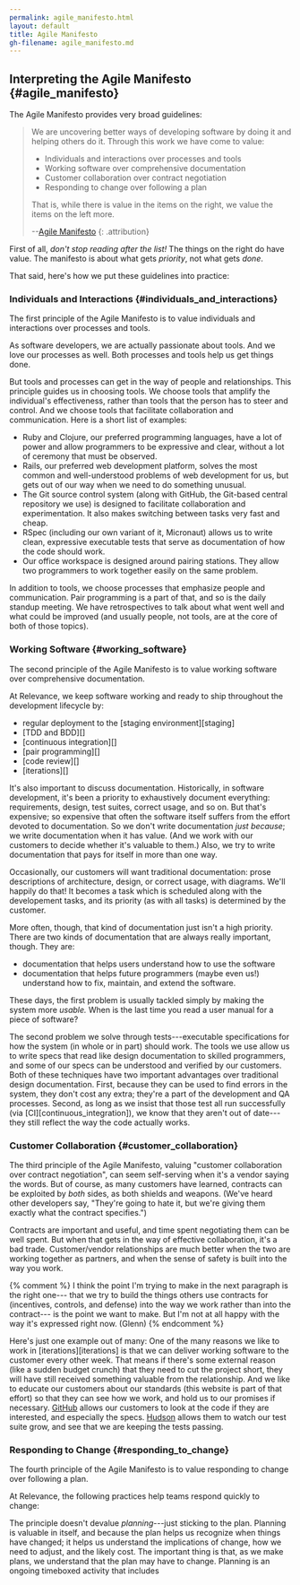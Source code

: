 ```yaml
---
permalink: agile_manifesto.html
layout: default
title: Agile Manifesto
gh-filename: agile_manifesto.md
---
```


## Interpreting the Agile Manifesto {#agile_manifesto}

The Agile Manifesto provides very broad guidelines:

> We are uncovering better ways of developing
> software by doing it and helping others do it.
> Through this work we have come to value:
> 
> * Individuals and interactions over processes and tools
> * Working software over comprehensive documentation
> * Customer collaboration over contract negotiation
> * Responding to change over following a plan  
> 
> That is, while there is value in the items on
> the right, we value the items on the left more.
> 
> --[Agile Manifesto](http://agilemanifesto.org/)
> {: .attribution}

First of all, _don't stop reading after the list!_
The things on the right do have value.
The manifesto is about what gets _priority_, not what gets _done_.

That said, here's how we put these guidelines into practice:

### Individuals and Interactions {#individuals_and_interactions}

The first principle of the Agile Manifesto is to value individuals and interactions over processes and tools.

As software developers, we are actually passionate about tools.
And we love our processes as well.
Both processes and tools help us get things done.

But tools and processes can get in the way of people and relationships.
This principle guides us in choosing tools.
We choose tools that amplify the individual's effectiveness, rather than tools that the person has to steer and control.
And we choose tools that facilitate collaboration and communication.
Here is a short list of examples:

* Ruby and Clojure, our preferred programming languages, have a lot of power and allow programmers to be expressive and clear, without a lot of ceremony that must be observed.
* Rails, our preferred web development platform, solves the most common and well-understood problems of web development for us, but gets out of our way when we need to do something unusual.
* The Git source control system (along with GitHub, the Git-based central repository we use) is designed to facilitate collaboration and experimentation.
  It also makes switching between tasks very fast and cheap.
* RSpec (including our own variant of it, Micronaut) allows us to write clean, expressive executable tests that serve as documentation of how the code should work.
* Our office workspace is designed around pairing stations.
  They allow two programmers to work together easily on the same problem.

In addition to tools, we choose processes that emphasize people and communication.
Pair programming is a part of that, and so is the daily standup meeting.
We have retrospectives to talk about what went well and what could be improved
(and usually people, not tools, are at the core of both of those topics).

### Working Software {#working_software}

The second principle of the Agile Manifesto is to value working software over comprehensive documentation.

At Relevance, we keep software working and ready to ship throughout the development lifecycle by:

* regular deployment to the [staging environment][staging]
* [TDD and BDD][]
* [continuous integration][]
* [pair programming][]
* [code review][]
* [iterations][]

It's also important to discuss documentation.
Historically, in software development, it's been a priority to exhaustively document everything:
requirements, design, test suites, correct usage, and so on.
But that's expensive; so expensive that often the software itself suffers from the effort devoted to documentation.
So we don't write documentation _just because_; we write documentation when it has value.
(And we work with our customers to decide whether it's valuable to them.)
Also, we try to write documentation that pays for itself in more than one way.

Occasionally, our customers will want traditional documentation:
prose descriptions of architecture, design, or correct usage, with diagrams.
We'll happily do that!
It becomes a task which is scheduled along with the developement tasks, and its priority (as with all tasks) is determined by the customer.

More often, though, that kind of documentation just isn't a high priority.
There are two kinds of documentation that are always really important, though.
They are:

* documentation that helps users understand how to use the software
* documentation that helps future programmers (maybe even us!) understand how to fix, maintain, and extend the software.

These days, the first problem is usually tackled simply by making the system more _usable._
When is the last time you read a user manual for a piece of software?

The second problem we solve through tests---executable specifications for how the system (in whole or in part) should work.
The tools we use allow us to write specs that read like design documentation to skilled programmers,
and some of our specs can be understood and verified by our customers.
Both of these techniques have two important advantages over traditional design documentation.
First, because they can be used to find errors in the system, they don't cost any extra; they're a part of the development and QA processes.
Second, as long as we insist that those test all run successfully (via [CI][continuous_integration]), we know that they aren't out of date---they still reflect the way the code actually works.

### Customer Collaboration {#customer_collaboration}

The third principle of the Agile Manifesto,
valuing "customer collaboration over contract negotiation",
can seem self-serving when it's a vendor saying the words.
But of course, as many customers have learned, contracts can be exploited by _both_ sides, as both shields and weapons.
(We've heard other developers say, "They're going to hate it, but we're giving them exactly what the contract specifies.")

Contracts are important and useful, and time spent negotiating them can be well spent.
But when that gets in the way of effective collaboration, it's a bad trade.
Customer/vendor relationships are much better when the two are working together as partners,
and when the sense of safety is built into the way you work.

{% comment %}
I think the point I'm trying to make in the next paragraph is the right one---
that we try to build the things others use contracts for (incentives, controls, and defense)
into the way we work rather than into the contract---
is the point we want to make.
But I'm not at all happy with the way it's expressed right now.
(Glenn)
{% endcomment %}

Here's just one example out of many:
One of the many reasons we like to work in [iterations][iterations] is that we can deliver working software to the customer every other week.
That means if there's some external reason (like a sudden budget crunch) that they need to cut the project short, they will have still received something valuable from the relationship.
And we like to educate our customers about our standards (this website is part of that effort) so that they can see how we work, and hold us to our promises if necessary.
[GitHub](https://github.com/) allows our customers to look at the code if they are interested, and especially the specs.
[Hudson](http://hudson-ci.org/) allows them to watch our test suite grow, and see that we are keeping the tests passing.

### Responding to Change {#responding_to_change}

The fourth principle of the Agile Manifesto is to value responding to change over following a plan.

At Relevance, the following practices help teams respond quickly to change:

The principle doesn't devalue *planning*---just sticking to the plan.
Planning is valuable in itself, and because the plan helps us recognize when things have changed;
it helps us understand the implications of change, how we need to adjust, and the likely cost.
The important thing is that, as we make plans, we understand that the plan may have to change.
Planning is an ongoing timeboxed activity that includes

